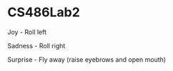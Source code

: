 # CS486Lab2

Joy - Roll left

Sadness - Roll right

Surprise - Fly away (raise eyebrows and open mouth)
